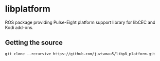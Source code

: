 # libplatform

ROS package providing Pulse-Eight platform support library for libCEC and Kodi add-ons.

## Getting the source

```shell
git clone --recursive https://github.com/juztamau5/libp8_platform.git
```
